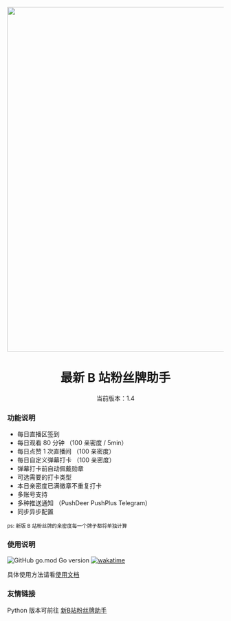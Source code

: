 <p align="center">
  <img src="image/logo.png" width="800" alt="">
</p>
<div align="center">
  <h1> 最新 B 站粉丝牌助手</h1>
  <p>当前版本：1.4</p>
</div>

### 功能说明

- 每日直播区签到
- 每日观看 80 分钟 （100 亲密度 / 5min）
- 每日点赞 1 次直播间 （100 亲密度）
- 每日自定义弹幕打卡 （100 亲密度）
- 弹幕打卡前自动佩戴勋章
- 可选需要的打卡类型
- 本日亲密度已满徽章不重复打卡
- 多账号支持
- 多种推送通知 （PushDeer PushPlus Telegram）
- 同步异步配置

<small>ps: 新版 B 站粉丝牌的亲密度每一个牌子都将单独计算  </small>

### 使用说明

![GitHub go.mod Go version](https://img.shields.io/github/go-mod/go-version/ThreeCatsLoveFish/MedalHelper)
[![wakatime](https://wakatime.com/badge/github/ThreeCatsLoveFish/MedalHelper.svg)](https://wakatime.com/badge/github/ThreeCatsLoveFish/MedalHelper)

具体使用方法请看[使用文档](Usage.md)

### 友情链接

Python 版本可前往 [新B站粉丝牌助手](https://github.com/XiaoMiku01/fansMedalHelper)
